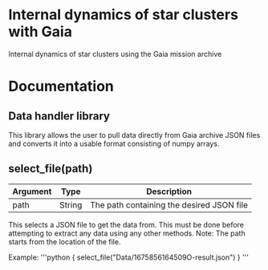
# Internal dynamics of star clusters with Gaia

Internal dynamics of star clusters using the Gaia mission archive

# Documentation

## Data handler library

This library allows the user to pull data directly from Gaia archive JSON files and converts it into a usable format consisting of numpy arrays.

## select_file(path)

| Argument    | Type        | Description |
| ----------- | ----------- |-------------|
| path      | String       | The path containing the desired JSON file |

This selects a JSON file to get the data from. This must be done before attempting to extract any data using any other methods.
Note: The path starts from the location of the file.

Example:
'''python
{
  select_file("Data/1675856164509O-result.json")
}
'''
